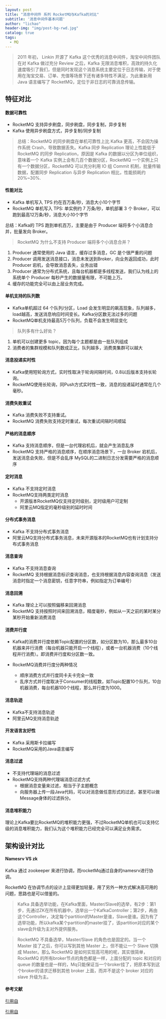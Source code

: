 ```yaml
---
layout: post
title: "消息中间件 系列 RocketMQ与Kafka的对比"
subtitle: '消息中间件基本问题'
author: "lichao"
header-img: "img/post-bg-rwd.jpg"
catalog: true
tags:
  - MQ
---
```


> 2011 年初， Linkin 开源了 Kafka 这个优秀的消息中间件，淘宝中间件团队在对 Kafka 做过充分 Review 之后，Kafka 无限消息堆积，高效的持久化速度吸引了我们，但是同时发现这个消息系统主要定位于日志传输，对于使用在淘宝交易、订单、充值等场景下还有诸多特性不满足，为此重新用 Java 语言编写了 RocketMQ，定位于非日志的可靠消息传输。

## 特征对比
#### 数据可靠性
* RocketMQ 支持异步刷盘，同步刷盘，同步复制，异步复制
* Kafka 使用异步刷盘方式，异步复制/同步复制

> 总结：RocketMQ 的同步刷盘在单机可靠性上比 Kafka 更高，不会因为操作系统 Crash，导致数据丢失。Kafka 同步 Replication 理论上性能低于 RocketMQ 的同步 Replication，原因是 Kafka 的数据以分区为单位组织，意味着一个 Kafka 实例上会​​有几百个数据分区，RocketMQ 一个实例上只有一个数据分区，RocketMQ 可以充分利用 IO 组 Commit 机制，批量传输数据，配置同步 Replication 与异步 Replication 相比，性能损耗约 20%~30%.

#### 性能对比

* Kafka 单机写入 TPS 约在百万条/秒，消息大小10个字节
* RocketMQ 单机写入 TPS: 单实例约 7 万条/秒，单机部署 3 个 Broker，可以跑到最高12万条/秒，消息大小10个字节

总结：Kafka的 TPS 跑到单机百万，主要是由于 Producer 端将多个小消息合并，批量发向 Broker。

> RocketMQ 为什么不支持 Producer 端将多个小消息合并？
1. Producer 通常使用的 Java 语言，缓存过多消息，GC 是个很严重的问题
2. Producer 调用发送消息接口，消息未发送到Broker，向业务返回成功，此时 Producer 宕机，会导致消息丢失，业务出错
3. Producer 通常为分布式系统，且每台机器都是多线程发送，我们认为线上的系统单个 Producer 每秒产生的数据量有限，不可能上万。
4. 缓存的功能完全可以由上层业务完成。

#### 单机支持的队列数
* Kafka单机超过 64 个队列/分区，Load 会发生明显的飙高现象，队列越多，load越高，发送消息响应时间变长。Kafka分区数无法过多的问题
* RocketMQ单机支持最高5万个队列，负载不会发生明显变化

> 队列多有什么好处？
1. 单机可以创建更多 topic，因为每个主题都是由一批队列组成
2. 消费者的集群规模和队列数成正比，队列越多，消费类集群可以越大

#### 消息投递实时性
* Kafka使用短轮询方式，实时性取决于轮询间隔时间，0.8以后版本支持长轮询。
* RocketMQ使用长轮询，同Push方式实时性一致，消息的投递延时通常在几个毫秒。

####  消费失败重试
* Kafka 消费失败不支持重试。
* RocketMQ 消费失败支持定时重试，每次重试间隔时间顺延


#### 严格的消息顺序
* Kafka 支持消息顺序，但是一台代理宕机后，就会产生消息乱序
* RocketMQ 支持严格的消息顺序，在顺序消息场景下，一台 Broker 宕机后，发送消息会失败，但是不会乱序
MySQL的二进制日志分发需要严格的消息顺序

#### 定时消息
* Kafka 不支持定时消息
* RocketMQ支持两类定时消息
  * 开源版本RocketMQ仅支持定时级别，定时级用户可定制
  * 阿里云MQ指定的毫秒级别的延时时间


#### 分布式事务消息
* Kafka 不支持分布式事务消息
* 阿里云MQ支持分布式事务消息，未来开源版本的RocketMQ也有计划支持分布式事务消息

#### 消息查询
* Kafka 不支持消息查询
* RocketMQ 支持根据消息标识查询消息，也支持根据消息内容查询消息（发送消息时指定一个消息密钥，任意字符串，例如指定为订单编号）

#### 消息回溯
* Kafka 理论上可以按照偏移来回溯消息
* RocketMQ 支持按照时间来回溯消息，精度毫秒，例如从一天之前的某时某分某秒开始重新消费消息

#### 消费并行度
* Kafka的消费并行度依赖Topic配置的分区数，如分区数为10，那么最多10台机器来并行消费（每台机器只能开启一个线程），或者一台机器消费（10个线程并行消费）。即消费并行度和分区数一致。

* RocketMQ消费并行度分两种情况
  * 顺序消费方式并行度同卡夫卡完全一致
  * 乱序方式并行度取决于Consumer的线程数，如Topic配置10个队列，10台机器消费，每台机器100个线程，那么并行度为1000。

#### 消息轨迹
* Kafka不支持消息轨迹
* 阿里云MQ支持消息轨迹

#### 开发语言友好性
* Kafka 采用斯卡拉编写
* RocketMQ采用的Java语言编写

#### 消息过滤
* 不支持代理端的消息过滤
* RocketMQ支持两种代理端消息过滤方式
  * 根据消息变量来过滤，相当于子主题概念
  * 向服务器上传一段Java代码，可以对消息做任意形式的过滤，甚至可以做Message身体的过滤拆分。

#### 消息堆积能力
理论上Kafka要比RocketMQ的堆积能力更强，不过RocketMQ单机也可以支持亿级的消息堆积能力，我们认为这个堆积能力已经完全可以满足业务需求。

## 架构设计对比
#### Namesrv VS zk
Kafka 通过 zookeeper 来进行协调，而rocketMq通过自身的namesrv进行协调。

RocketMQ 在协调节点的设计上显得更加轻量，用了另外一种方式解决高可用的问题，思路也是可以借鉴的。

> Kafka 具备选举功能，在Kafka里面，Master/Slave的选举，有2步：第1步，先通过ZK在所有机器中，选举出一个KafkaController；第2步，再由这个Controller，决定每个partition的Master是谁，Slave是谁。因为有了选举功能，所以kafka某个partition的master挂了，该partition对应的某个slave会升级为主对外提供服务。

> RocketMQ 不具备选举，Master/Slave 的角色也是固定的。当一个 Master 挂了之后，你可以写到其他 Master 上，但不能让一个 Slave 切换成 Master。那么 RocketMQ 是如何实现高可用的呢，其实很简单，RocketMQ 的所有broker节点的角色都是一样，上面分配的 topic 和对应的 queue 的数量也是一样的，Mq只能保证当一个broker挂了，把原本写到这个broker的请求迁移到其他 broker 上面，而并不是这个 broker 对应的 slave 升级为主。

#### 参考文献
[引用自](http://jm.taobao.org/2016/03/24/rmq-vs-kafka/)

[引用自](https://www.jianshu.com/p/c474ca9f9430)